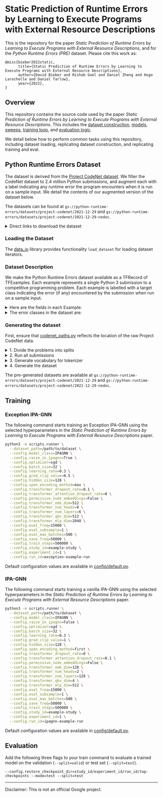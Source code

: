 # Static Prediction of Runtime Errors by Learning to Execute Programs with External Resource Descriptions

This is the repository for the paper _Static Prediction of Runtime Errors by Learning to Execute Programs with External Resource Descriptions_,
and for the _Python Runtime Errors (PRE)_ dataset. Please cite this work as:

```text
@misc{bieber2022static,
      title={Static Prediction of Runtime Errors by Learning to Execute Programs with External Resource Descriptions},
      author={David Bieber and Rishab Goel and Daniel Zheng and Hugo Larochelle and Daniel Tarlow},
      year={2022},
}
```

## Overview

This repository contains the source code used by the paper _Static Prediction of Runtime Errors by Learning to Execute Programs with External Resource Descriptions_. This includes the [dataset construction](core/data), [models](core/models), [sweeps](core/distributed/sweeps.py), [training loop](core/lib/trainer.py), and [evaluation logic](core/lib/trainer.py).

We detail below how to perform common tasks using this repository, including dataset loading, replicating dataset construction, and replicating training and eval.

## Python Runtime Errors Dataset

The dataset is derived from the [Project CodeNet dataset](https://github.com/IBM/Project_CodeNet). We filter the CodeNet dataset to 2.4 million Python submissions, and augment each with a label indicating any runtime error the program encounters when it is run on a sample input. We detail the contents of our augmented version of the dataset below.

The datasets can be found at `gs://python-runtime-errors/datasets/project-codenet/2021-12-29` and `gs://python-runtime-errors/datasets/project-codenet/2021-12-29-nodoc`.

<details>
  <summary>Direct links to download the dataset</summary>

  #### 2021-12-29 (gs://python-runtime-errors/datasets/project-codenet/2021-12-29)

  In this version of the dataset, the resource descriptions are present in the source of each submission as a docstring at the beginning of the file.

  * [train-ids.json](https://storage.googleapis.com/python-runtime-errors/datasets/project-codenet/2021-12-29/train-ids.json)
  * [valid-ids.json](https://storage.googleapis.com/python-runtime-errors/datasets/project-codenet/2021-12-29/valid-ids.json)
  * [test-ids.json](https://storage.googleapis.com/python-runtime-errors/datasets/project-codenet/2021-12-29/test-ids.json)
  * [train.tfrecord](https://storage.googleapis.com/python-runtime-errors/datasets/project-codenet/2021-12-29/train.tfrecord)
  * [valid.tfrecord](https://storage.googleapis.com/python-runtime-errors/datasets/project-codenet/2021-12-29/valid.tfrecord)
  * [test.tfrecord](https://storage.googleapis.com/python-runtime-errors/datasets/project-codenet/2021-12-29/test.tfrecord)

  #### 2021-12-29-nodoc (gs://python-runtime-errors/datasets/project-codenet/2021-12-29-nodoc)

  In this version of the dataset, the source of each submission is tokenized without modification.

  * [train-ids.json](https://storage.googleapis.com/python-runtime-errors/datasets/project-codenet/2021-12-29-nodoc/train-ids.json)
  * [valid-ids.json](https://storage.googleapis.com/python-runtime-errors/datasets/project-codenet/2021-12-29-nodoc/valid-ids.json)
  * [test-ids.json](https://storage.googleapis.com/python-runtime-errors/datasets/project-codenet/2021-12-29-nodoc/test-ids.json)
  * [train.tfrecord](https://storage.googleapis.com/python-runtime-errors/datasets/project-codenet/2021-12-29-nodoc/train.tfrecord)
  * [valid.tfrecord](https://storage.googleapis.com/python-runtime-errors/datasets/project-codenet/2021-12-29-nodoc/valid.tfrecord)
  * [test.tfrecord](https://storage.googleapis.com/python-runtime-errors/datasets/project-codenet/2021-12-29-nodoc/test.tfrecord)

The problem ids and submission ids match the submissions in the original [Project CodeNet dataset](https://developer.ibm.com/exchanges/data/all/project-codenet/).

</details>

### Loading the Dataset

The [data_io](core/data/data_io.py) library provides functionality `load_dataset` for loading dataset iterators.

### Dataset Description

We make the Python Runtime Errors dataset available as a TFRecord of TFExamples.
Each example represents a single Python 3 submission to a competitive programming problem. Each example is labelled with a target class indicating the error (if any) encountered by the submission when run on a sample input.

<details>
  <summary>Here are the fields in each Example:</summary>

- **tokens**: A list of integer indexes that map to the tokens in the submission. Taken together, these tokens comprise a submission from the original Project CodeNet dataset.
- **docstring_tokens**: A list of integer indexes that map to tokens in the "resource description" corresponding to the submission's problem id. The resource description is parsed from the problem statement from the original Project CodeNet dataset.
- **edge_sources**: A list of integers. Each integer is the index of a node in the control flow graph of the submission. Taken together with the corresponding index in the edge_dests feature, each integer represents a single edge in the control flow graph.
- **edge_dests**: A list of integers. Each integer is the index of a node in the control flow graph of the submission. Taken together with the corresponding index in the edge_sources feature, each integer represents a single edge in the control flow graph.
- **edge_types**: A list of integers. Each integer is one of 0..5 representing the edge type of the corresponding edge in the edge_sources and edge_dests lists. The edge types are "unconditional branch" (0 = forward, 1 = reverse), "true branch" (2 = forward, 3 = reverse), and "false branch" (4 = forward, 5 = reverse).
- **node_token_span_starts**: A list of integers. The nth item in the list is the index of the first token in tokens corresponding to the nth node in the control flow graph.
- **node_token_span_ends**: A list of integers. The nth item in the list is the index of the last token in tokens corresponding to the nth node in the control flow graph.
- **token_node_indexes**: A list of integers, one integer per token in tokens. The nth item in the list is the index of the last node in the control flow graph that contains token n in its token span.
- **true_branch_nodes**: A list of integers, one integer per node in the control flow graph. The nth item in the list is the index of the node in the control flow graph that control would go to, from node n, if the true branch (or unconditional branch, if applicable) were followed.
- **false_branch_nodes**: A list of integers, one integer per node in the control flow graph. The nth item in the list is the index of the node in the control flow graph that control would go to, from node n, if the false branch (or unconditional branch, if applicable) were followed.
- **raise_nodes**: A list of integers, one integer per node in the control flow graph. The nth item in the list is the index of the node in the control flow graph that control would go to, from node n, if the an exception were raised at that point.
- **start_index**: An integer. The index in the list of control flow nodes of the start node for the program.
- **exit_index**: An integer. The index in the list of control flow nodes of the exit node for the program. The raise node is assumed to be immediately after the exit node, in models that use a raise node.
- **step_limit**: An integer. The number of model steps permitted for the submission.
- **target**: An integer indicating the target error class for the submission. This is the error collected from running the submission on the provided input, or else no error (1) if no error occurred. A timeout of 1 second of execution was used. The error classes are:
  - 1: No Error
  - 2: Other
  - 3: Timeout
  - 4: AssertionError
  - 5: AttributeError
  - 6: decimal
  - 7: EOFError
  - 8: FileNotFoundError
  - 9: ImportError
  - 10: IndentationError
  - 11: IndexError
  - 12: KeyError
  - 13: MathDomainError
  - 14: MemoryError
  - 15: ModuleNotFoundError
  - 16: NameError
  - 17: OSError
  - 18: OverflowError
  - 19: re.error
  - 20: RecursionError
  - 21: RuntimeError
  - 22: StopIteration
  - 23: SyntaxError
  - 24: TabError
  - 25: TypeError
  - 26: UnboundLocalError
  - 27: ValueError
  - 28: ZeroDivisionError
  - 29: numpy.AxisError

- **target_lineno**: The line number at which the error occurred, or else 0 if no error occurred during the execution of the submission.
- **target_node_indexes**: A list of indices of all control flow nodes that are consistent with the target line number target_lineno.
- **num_target_nodes**: An integer. The number of elements in 'target_node_indexes'.
- **post_domination_matrix**: An n x n 0/1 matrix. A 1 at element i,j indicates that i is post-dominated by j. This means that any path from i to the exit necessarily passes through node j.
- **post_domination_matrix_shape**: A 2-tuple of integers representing the shape of the post domination matrix.
- **problem_id**: A string e.g. "p00001" indicating the problem id corresponding to the submission's problem in the original Project CodeNet dataset.
- **submission_id**: A string e.g. "s149981901" indicating the submission id of the submission in the original Project CodeNet dataset.
- **in_dataset**: A 0/1 value indicating whether the example is to be included in the dataset for training and evaluation purposes.
- **num_tokens**: An integer. The number of tokens in the submission. This is the length of the tokens list.
- **num_nodes**: An integer. The number of nodes in the control flow graph of the submission.
- **num_edges**: An integer. The number of edges in the control flow graph of the submission.

</details>

<details>
  <summary>The error classes in the dataset are:</summary>

- 1: No Error
- 2: Other
- 3: Timeout
- 4: AssertionError
- 5: AttributeError
- 6: decimal
- 7: EOFError
- 8: FileNotFoundError
- 9: ImportError
- 10: IndentationError
- 11: IndexError
- 12: KeyError
- 13: MathDomainError
- 14: MemoryError
- 15: ModuleNotFoundError
- 16: NameError
- 17: OSError
- 18: OverflowError
- 19: re.error
- 20: RecursionError
- 21: RuntimeError
- 22: StopIteration
- 23: SyntaxError
- 24: TabError
- 25: TypeError
- 26: UnboundLocalError
- 27: ValueError
- 28: ZeroDivisionError
- 29: numpy.AxisError
</details>

### Generating the dataset

First, ensure that [codenet_paths.py](core/data/codenet_paths.py) reflects the location of the raw Project CodeNet data.

<details>
  <summary>1. Divide the problems into splits</summary>

Our pre-generated splits are available in [out/splits/default.json](out/splits/default.json).

We generated these splits using the following script:

```bash
python -m core.data.splits make_and_save_splits --path=out/splits/example-splits.json
```
</details>

<details>
  <summary>2. Run all submissions</summary>

Run the following on a GCP virtual machine.
```bash
python -m core.data.process_codenet run_codenet_submissions
```

This will collect data to the `codenet_paths.EVALS_ROOT` directory.
</details>

<details>
  <summary>3. Generate vocabulary for tokenizer</summary>

The following script will use the raw Project CodeNet data to generate a vocabulary file for the HuggingFace BPE tokenizer.
You can also skip this step and use our [pre-generated vocabulary file here](out/tokenizers/train-docstrings-1000000.json).

```bash
# First parse the problem descriptions.
python -m core.data.process_codenet generate_docstrings
# Then generate a vocab suitable for the resource descriptions and the source code.
python -m core.data.process_codenet generate_tokenizer --path=out/tokenizers/example-tokenizer.json --splits_path=out/splits/example-splits.json
```

The vocabulary used in the paper is available at [out/tokenizers/train-docstrings-1000000.json](out/tokenizers/train-docstrings-1000000.json).
</details>

<details>
  <summary>4. Generate the dataset</summary>

The following command generates the complete dataset (`fraction=1.0`), with the resource descriptions included in the programs as docstrings (`include_docstring=True`).

```bash
python -m core.data.process_codenet generate_codenet_dataset --tokenizer_path=out/tokenizers/example-tokenizer.json --dataset_path=out/datasets/example-dataset --splits_path=out/splits/example-splits.json --include_docstrings=True --fraction=1.0
```

We used this command to produce the dataset available at `gs://python-runtime-errors/datasets/project-codenet/2021-12-29`.
We also ran this same command with `include_docstring=False` to produce `gs://python-runtime-errors/datasets/project-codenet/2021-12-29-nodoc`.
</details>

The pre-generated datasets are available at `gs://python-runtime-errors/datasets/project-codenet/2021-12-29` and `gs://python-runtime-errors/datasets/project-codenet/2021-12-29-nodoc`.


## Training

### Exception IPA-GNN

The following command starts training an Exception IPA-GNN using the selected hyperparameters in the _Static Prediction of Runtime Errors by Learning to Execute Programs with External Resource Descriptions_ paper.

```bash
python3 -m scripts.runner \
  --dataset_path=/path/to/dataset \
  --config.model_class=IPAGNN \
  --config.raise_in_ipagnn=True \
  --config.optimizer=sgd \
  --config.batch_size=32 \
  --config.learning_rate=0.3 \
  --config.grad_clip_value=0.5 \
  --config.hidden_size=128 \
  --config.span_encoding_method=max \
  --config.transformer_dropout_rate=0.1 \
  --config.transformer_attention_dropout_rate=0 \
  --config.permissive_node_embeddings=False \
  --config.transformer_emb_dim=512 \
  --config.transformer_num_heads=8 \
  --config.transformer_num_layers=6 \
  --config.transformer_qkv_dim=512 \
  --config.transformer_mlp_dim=2048 \
  --config.eval_freq=15000 \
  --config.eval_subsample=1 \
  --config.eval_max_batches=500 \
  --config.save_freq=50000 \
  --config.train_steps=500000 \
  --config.study_id=example-study \
  --config.experiment_id=1 \
  --config.run_id=exception-example-run
```

Default configuration values are available in [config/default.py](config/default.py).


### IPA-GNN

The following command starts training a vanilla IPA-GNN using the selected hyperparameters in the _Static Prediction of Runtime Errors by Learning to Execute Programs with External Resource Descriptions_ paper.

```bash
python3 -m scripts.runner \
  --dataset_path=/path/to/dataset \
  --config.model_class=IPAGNN \
  --config.raise_in_ipagnn=False \
  --config.optimizer=sgd \
  --config.batch_size=32 \
  --config.learning_rate=0.3 \
  --config.grad_clip_value=1 \
  --config.hidden_size=128 \
  --config.span_encoding_method=first \
  --config.transformer_dropout_rate=0 \
  --config.transformer_attention_dropout_rate=0.1 \
  --config.permissive_node_embeddings=False \
  --config.transformer_emb_dim=128 \
  --config.transformer_num_heads=2 \
  --config.transformer_num_layers=128 \
  --config.transformer_qkv_dim=4 \
  --config.transformer_mlp_dim=512 \
  --config.eval_freq=15000 \
  --config.eval_subsample=1 \
  --config.eval_max_batches=500 \
  --config.save_freq=50000 \
  --config.train_steps=500000 \
  --config.study_id=example-study \
  --config.experiment_id=1 \
  --config.run_id=ipagnn-example-run
```

Default configuration values are available in [config/default.py](config/default.py).


## Evaluation

Add the following three flags to your train command to evaluate a trained model on the validation (`--split=valid`) or test set (`--split=test`).

`--config.restore_checkpoint_dir=study_id/experiment_id/run_id/top-checkpoints --mode=test --split=test`

---

Disclaimer: This is not an official Google project.
